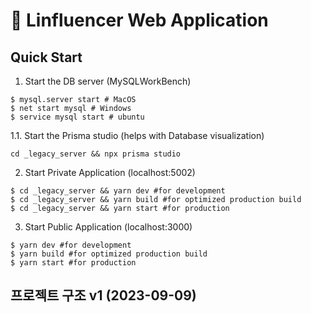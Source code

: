 # 🚀 Linfluencer Web Application


## Quick Start
1. Start the DB server (MySQLWorkBench)

```shell
$ mysql.server start # MacOS
$ net start mysql # Windows
$ service mysql start # ubuntu
```

1.1. Start the Prisma studio (helps with Database visualization)

```shell
cd _legacy_server && npx prisma studio
```

2. Start Private Application (localhost:5002)

```shell
$ cd _legacy_server && yarn dev #for development
$ cd _legacy_server && yarn build #for optimized production build
$ cd _legacy_server && yarn start #for production
```

3. Start Public Application (localhost:3000)

```shell
$ yarn dev #for development
$ yarn build #for optimized production build
$ yarn start #for production
```

## 프로젝트 구조 v1 (2023-09-09)


